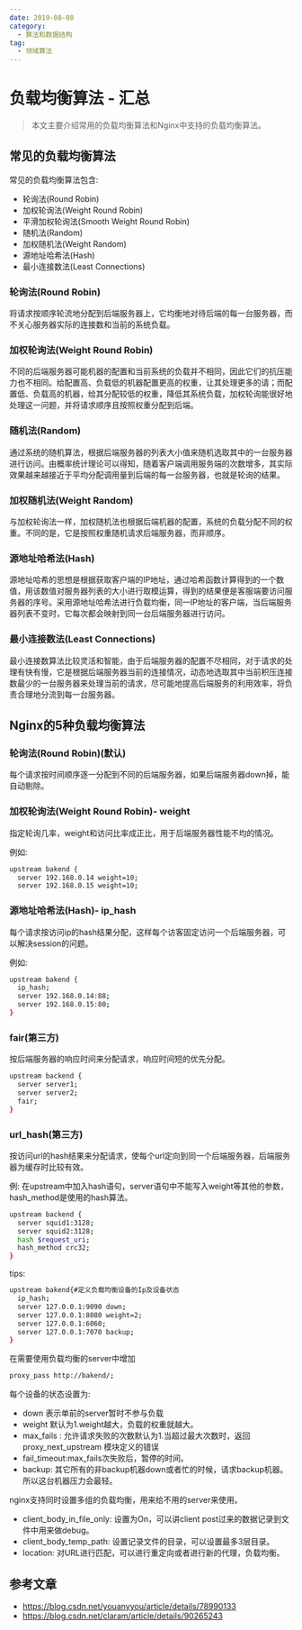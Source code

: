 ```yaml
---
date: 2019-08-08
category:
  - 算法和数据结构
tag:
  - 领域算法
---
```

# 负载均衡算法 - 汇总 

> 本文主要介绍常用的负载均衡算法和Nginx中支持的负载均衡算法。

## 常见的负载均衡算法

常见的负载均衡算法包含:

- 轮询法(Round Robin)
- 加权轮询法(Weight Round Robin)
- 平滑加权轮询法(Smooth Weight Round Robin)
- 随机法(Random)
- 加权随机法(Weight Random)
- 源地址哈希法(Hash)
- 最小连接数法(Least Connections)

### 轮询法(Round Robin)

将请求按顺序轮流地分配到后端服务器上，它均衡地对待后端的每一台服务器，而不关心服务器实际的连接数和当前的系统负载。

### 加权轮询法(Weight Round Robin)

不同的后端服务器可能机器的配置和当前系统的负载并不相同，因此它们的抗压能力也不相同。给配置高、负载低的机器配置更高的权重，让其处理更多的请；而配置低、负载高的机器，给其分配较低的权重，降低其系统负载，加权轮询能很好地处理这一问题，并将请求顺序且按照权重分配到后端。

### 随机法(Random)

通过系统的随机算法，根据后端服务器的列表大小值来随机选取其中的一台服务器进行访问。由概率统计理论可以得知，随着客户端调用服务端的次数增多，其实际效果越来越接近于平均分配调用量到后端的每一台服务器，也就是轮询的结果。

### 加权随机法(Weight Random)

与加权轮询法一样，加权随机法也根据后端机器的配置，系统的负载分配不同的权重。不同的是，它是按照权重随机请求后端服务器，而非顺序。

### 源地址哈希法(Hash)

源地址哈希的思想是根据获取客户端的IP地址，通过哈希函数计算得到的一个数值，用该数值对服务器列表的大小进行取模运算，得到的结果便是客服端要访问服务器的序号。采用源地址哈希法进行负载均衡，同一IP地址的客户端，当后端服务器列表不变时，它每次都会映射到同一台后端服务器进行访问。

### 最小连接数法(Least Connections)

最小连接数算法比较灵活和智能，由于后端服务器的配置不尽相同，对于请求的处理有快有慢，它是根据后端服务器当前的连接情况，动态地选取其中当前积压连接数最少的一台服务器来处理当前的请求，尽可能地提高后端服务的利用效率，将负责合理地分流到每一台服务器。

## Nginx的5种负载均衡算法

### 轮询法(Round Robin)(默认)

每个请求按时间顺序逐一分配到不同的后端服务器，如果后端服务器down掉，能自动剔除。

### 加权轮询法(Weight Round Robin)- weight

指定轮询几率，weight和访问比率成正比，用于后端服务器性能不均的情况。

例如:

```bash
upstream bakend {  
  server 192.168.0.14 weight=10;  
  server 192.168.0.15 weight=10;  
```

### 源地址哈希法(Hash)- ip_hash

每个请求按访问ip的hash结果分配，这样每个访客固定访问一个后端服务器，可以解决session的问题。

例如:

```bash
upstream bakend {  
  ip_hash;  
  server 192.168.0.14:88;  
  server 192.168.0.15:80;  
}
```

### fair(第三方)

按后端服务器的响应时间来分配请求，响应时间短的优先分配。

```bash
upstream backend {  
  server server1;  
  server server2;  
  fair;  
}
```

### url_hash(第三方)

按访问url的hash结果来分配请求，使每个url定向到同一个后端服务器，后端服务器为缓存时比较有效。

例: 在upstream中加入hash语句，server语句中不能写入weight等其他的参数，hash_method是使用的hash算法。

```bash
upstream backend {  
  server squid1:3128;  
  server squid2:3128;  
  hash $request_uri;  
  hash_method crc32;  
}
```

tips:

```bash
upstream bakend{#定义负载均衡设备的Ip及设备状态  
  ip_hash;  
  server 127.0.0.1:9090 down;  
  server 127.0.0.1:8080 weight=2;  
  server 127.0.0.1:6060;  
  server 127.0.0.1:7070 backup;  
}
```

在需要使用负载均衡的server中增加

```bash
proxy_pass http://bakend/;
```

每个设备的状态设置为:

- down 表示单前的server暂时不参与负载
- weight 默认为1.weight越大，负载的权重就越大。
- max_fails : 允许请求失败的次数默认为1.当超过最大次数时，返回proxy_next_upstream 模块定义的错误
- fail_timeout:max_fails次失败后，暂停的时间。
- backup: 其它所有的非backup机器down或者忙的时候，请求backup机器。所以这台机器压力会最轻。

nginx支持同时设置多组的负载均衡，用来给不用的server来使用。

- client_body_in_file_only: 设置为On，可以讲client post过来的数据记录到文件中用来做debug。
- client_body_temp_path: 设置记录文件的目录，可以设置最多3层目录。
- location: 对URL进行匹配，可以进行重定向或者进行新的代理，负载均衡。

## 参考文章

- https://blog.csdn.net/youanyyou/article/details/78990133
- https://blog.csdn.net/claram/article/details/90265243
